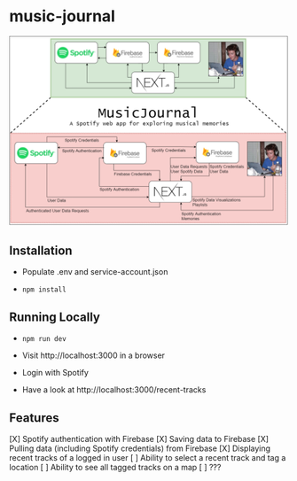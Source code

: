 # music-journal

![music-journal diagram](images/MusicJournal.png)


## Installation

* Populate .env and service-account.json

* `npm install`

## Running Locally

* `npm run dev`

* Visit http://localhost:3000 in a browser

* Login with Spotify

* Have a look at http://localhost:3000/recent-tracks

## Features

[X] Spotify authentication with Firebase
[X] Saving data to Firebase
[X] Pulling data (including Spotify credentials) from Firebase
[X] Displaying recent tracks of a logged in user
[ ] Ability to select a recent track and tag a location
[ ] Ability to see all tagged tracks on a map
[ ] ???
